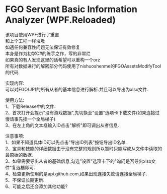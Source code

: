 # FGO Servant Basic Information Analyzer (WPF.Reloaded)
该项目使用WPF进行了重置  
和上个工程一样垃圾  
如遇任何兼容性问题无法保证有效修复  
本身是作为初学C#的练手之作，写的非常烂  
如果真的有人发现这里的话希望可以重构一个orz  
所有对数据进行的解密部分代码使用了nishuoshenme的FGOAssetsModifyTool的代码   
  
实现内容:  
可以对FGO(JP)的所有从者的基本信息进行解析.并且可以导出为xlsx文件.  
  
使用方法:  
1、下载Release中的文件.  
2、首次打开会提示"没有游戏数据",先切换至"设置"选项卡下载文件(如果连接过慢请事先挂一个全局梯子)  
3、在左上角的文本框输入ID点击"解析"即可调出从者信息.  
  
注意事项:  
1、如果不知道具体ID可以先点击"导出ID列表"按钮导出ID名单.  
2、宝具和技能的详细数据由于没有完整的规则所以暂时只能写成从文件中读取的最原始的数据.  
3、如果需要导出从者的基础信息,勾选"设置"选项卡下的"询问是否导出xlsx文件"复选框即可.  
4、检查更新使用的是api.github.com,如果出现连接失败请连接全局梯子.  
5、不保证长期更新.  
6、可能之后还会添加其他功能?  
